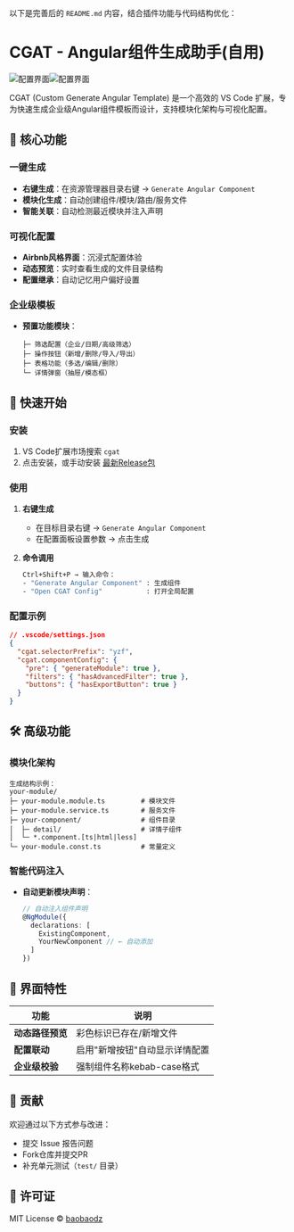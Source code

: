 以下是完善后的 `README.md` 内容，结合插件功能与代码结构优化：

# CGAT - Angular组件生成助手(自用)

![配置界面](https://github.com/baobaodz/picx-images-hosting/raw/master/cgat/image.4cl1p5p5qz.webp)![配置界面](https://github.com/baobaodz/picx-images-hosting/raw/master/cgat/image.51eb96e29q.webp)

CGAT (Custom Generate Angular Template) 是一个高效的 VS Code 扩展，专为快速生成企业级Angular组件模板而设计，支持模块化架构与可视化配置。

## 🌟 核心功能

### **一键生成**
- **右键生成**：在资源管理器目录右键 → `Generate Angular Component`  
- **模块化生成**：自动创建组件/模块/路由/服务文件  
- **智能关联**：自动检测最近模块并注入声明  

### **可视化配置**
- **Airbnb风格界面**：沉浸式配置体验  
- **动态预览**：实时查看生成的文件目录结构  
- **配置继承**：自动记忆用户偏好设置  

### **企业级模板**
- **预置功能模块**：
  ```text
  ├─ 筛选配置（企业/日期/高级筛选）
  ├─ 操作按钮（新增/删除/导入/导出）
  ├─ 表格功能（多选/编辑/删除）
  └─ 详情弹窗（抽屉/模态框）
  ```

## 🚀 快速开始

### **安装**
1. VS Code扩展市场搜索 `cgat`  
2. 点击安装，或手动安装 [最新Release包](https://github.com/baobaodz/cgat/releases)

### **使用**
1. **右键生成**  
   - 在目标目录右键 → `Generate Angular Component`  
   - 在配置面板设置参数 → 点击生成

2. **命令调用**  
   ```bash
   Ctrl+Shift+P → 输入命令：
   - "Generate Angular Component" : 生成组件
   - "Open CGAT Config"           : 打开全局配置
   ```

### **配置示例**
```json
// .vscode/settings.json
{
  "cgat.selectorPrefix": "yzf",
  "cgat.componentConfig": {
    "pre": { "generateModule": true },
    "filters": { "hasAdvancedFilter": true },
    "buttons": { "hasExportButton": true }
  }
}
```

## 🛠️ 高级功能

### **模块化架构**
```text
生成结构示例：
your-module/
├─ your-module.module.ts         # 模块文件
├─ your-module.service.ts        # 服务文件
├─ your-component/               # 组件目录
│  ├─ detail/                    # 详情子组件
│  └─ *.component.[ts|html|less] 
└─ your-module.const.ts          # 常量定义
```

### **智能代码注入**
- **自动更新模块声明**：
  ```typescript
  // 自动注入组件声明
  @NgModule({
    declarations: [
      ExistingComponent,
      YourNewComponent // ← 自动添加
    ]
  })
  ```

## 🎨 界面特性
| 功能             | 说明                          |
|------------------|-----------------------------|
| **动态路径预览** | 彩色标识已存在/新增文件        |
| **配置联动**     | 启用"新增按钮"自动显示详情配置 |
| **企业级校验**   | 强制组件名称kebab-case格式     |

### 
## 🤝 贡献
欢迎通过以下方式参与改进：
- 提交 Issue 报告问题
- Fork仓库并提交PR
- 补充单元测试（`test/` 目录）

## 📜 许可证
MIT License © [baobaodz](https://github.com/baobaodz)

